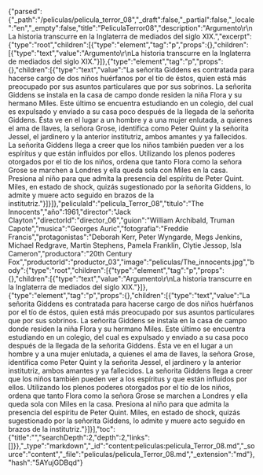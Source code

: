 {"parsed":{"_path":"/peliculas/pelicula_terror_08","_draft":false,"_partial":false,"_locale":"en","_empty":false,"title":"PeliculaTerror08","description":"Argumento\r\nLa historia transcurre en la Inglaterra de mediados del siglo XIX.","excerpt":{"type":"root","children":[{"type":"element","tag":"p","props":{},"children":[{"type":"text","value":"Argumento\r\nLa historia transcurre en la Inglaterra de mediados del siglo XIX."}]},{"type":"element","tag":"p","props":{},"children":[{"type":"text","value":"La señorita Giddens es contratada para hacerse cargo de dos niños huérfanos por el tío de éstos, quien está más preocupado por sus asuntos particulares que por sus sobrinos. La señorita Giddens se instala en la casa de campo donde residen la niña Flora y su hermano Miles. Este último se encuentra estudiando en un colegio, del cual es expulsado y enviado a su casa poco después de la llegada de la señorita Giddens. Ésta ve en el lugar a un hombre y a una mujer enlutada, a quienes el ama de llaves, la señora Grose, identifica como Peter Quint y la señorita Jessel, el jardinero y la anterior institutriz, ambos amantes y ya fallecidos. La señorita Giddens llega a creer que los niños también pueden ver a los espíritus y que están influidos por ellos. Utilizando los plenos poderes otorgados por el tío de los niños, ordena que tanto Flora como la señora Grose se marchen a Londres y ella queda sola con Miles en la casa. Presiona al niño para que admita la presencia del espíritu de Peter Quint. Miles, en estado de shock, quizás sugestionado por la señorita Giddens, lo admite y muere acto seguido en brazos de la institutriz."}]}]},"peliculaId":"pelicula_Terror_08","titulo":"The Innocents","año":1961,"director":"Jack Clayton","directorId":"director_06","guion":"William Archibald, Truman Capote","musica":"Georges Auric","fotografia":"Freddie Francis","protagonistas":"Deborah Kerr, Peter Wyngarde, Megs Jenkins, Michael Redgrave, Martin Stephens, Pamela Franklin, Clytie Jessop, Isla Cameron","productora":"20th Century Fox","productorId":"productor_03","image":"peliculas/The_innocents.jpg","body":{"type":"root","children":[{"type":"element","tag":"p","props":{},"children":[{"type":"text","value":"Argumento\r\nLa historia transcurre en la Inglaterra de mediados del siglo XIX."}]},{"type":"element","tag":"p","props":{},"children":[{"type":"text","value":"La señorita Giddens es contratada para hacerse cargo de dos niños huérfanos por el tío de éstos, quien está más preocupado por sus asuntos particulares que por sus sobrinos. La señorita Giddens se instala en la casa de campo donde residen la niña Flora y su hermano Miles. Este último se encuentra estudiando en un colegio, del cual es expulsado y enviado a su casa poco después de la llegada de la señorita Giddens. Ésta ve en el lugar a un hombre y a una mujer enlutada, a quienes el ama de llaves, la señora Grose, identifica como Peter Quint y la señorita Jessel, el jardinero y la anterior institutriz, ambos amantes y ya fallecidos. La señorita Giddens llega a creer que los niños también pueden ver a los espíritus y que están influidos por ellos. Utilizando los plenos poderes otorgados por el tío de los niños, ordena que tanto Flora como la señora Grose se marchen a Londres y ella queda sola con Miles en la casa. Presiona al niño para que admita la presencia del espíritu de Peter Quint. Miles, en estado de shock, quizás sugestionado por la señorita Giddens, lo admite y muere acto seguido en brazos de la institutriz."}]}],"toc":{"title":"","searchDepth":2,"depth":2,"links":[]}},"_type":"markdown","_id":"content:peliculas:pelicula_Terror_08.md","_source":"content","_file":"peliculas/pelicula_Terror_08.md","_extension":"md"},"hash":"5AYujGDBqd"}